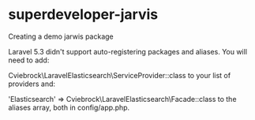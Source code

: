 # superdeveloper-jarvis
Creating a demo jarwis package

Laravel 5.3 didn't support auto-registering packages and aliases. You will need to add:

Cviebrock\LaravelElasticsearch\ServiceProvider::class
to your list of providers and:

'Elasticsearch' => Cviebrock\LaravelElasticsearch\Facade::class
to the aliases array, both in config/app.php.
